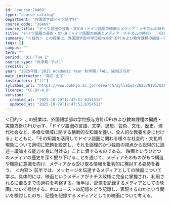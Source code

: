 ```yaml
---
id: "course:28469"
type: "course-catalog"
department: "外国語学部ドイツ語学科"
course_code: "28469"
course_title: "ドイツ語圏の芸術・文化H（ドイツ語圏の映画とメディア：ナチズムの時代） ／GERMAN ART AND CULTURE H"
title: "ドイツ語圏の芸術・文化H（ドイツ語圏の映画とメディア：ナチズムの時代） ／GERMAN ART AND CULTURE H"
summary: "＜目的＞ この授業は、外国語学部の学位授与方針(DP)および教育課程の編成・実施方針(CP)が示す、「ドイツ語圏の言語、文学、思想、芸術、文化、歴史、現代社会など、多様な領域に関する横断的な知識を養い、全人的な教養を身に付ける」とともに、「…"
tags: []
campus: ""
term: ""
period: "火1／Tue 1"
course_type: "秋学期／Fall"
credits: 2
year: "2025年度／2025 Academic Year 秋学期／FALL SEMESTER"
main_instructor: "常石 史子"
instructors: ["[]"]
syllabus_url: "https://www.dokkyo.ac.jp/research/syllabus/2025/0101/0101_28469_ja_JP.html"
license: "CC-BY-4.0"
version:
  created_at: "2025-10-29T12:47:51.635451Z"
  updated_at: "2025-10-29T12:47:51.635451Z"
---
```

＜目的＞ この授業は、外国語学部の学位授与方針(DP)および教育課程の編成・実施方針(CP)が示す、「ドイツ語圏の言語、文学、思想、芸術、文化、歴史、現代社会など、多様な領域に関する横断的な知識を養い、全人的な教養を身に付ける」とともに、「その知識を活用してドイツ語圏に関わる様々な社会的・文化的現象について適切に問題を設定し、それを論理的かつ独自の視点から説得的に論述・議論する能力を身に付ける」ことに資するものである。 映画というひとつのメディアの歴史を深く掘り下げることを通じて、メディアそのものがもつ構造や機能に意識を向け、メディアから受け取る情報を批判的に検討する姿勢を養う。 ＜内容＞ 前半では、メッセージを伝達するメディアとしての映画について学ぶ。具体的には、映画というメディアがナチス政権に完全に掌握され、利用されるに至るまでの過程を考察する。後半は、記憶を記録するメディアとしての映画について検討する。ホロコーストの記憶をどう記録し、表現するのかという問いを検討したのち、記憶を記録するメディアとしての映画について考える。
